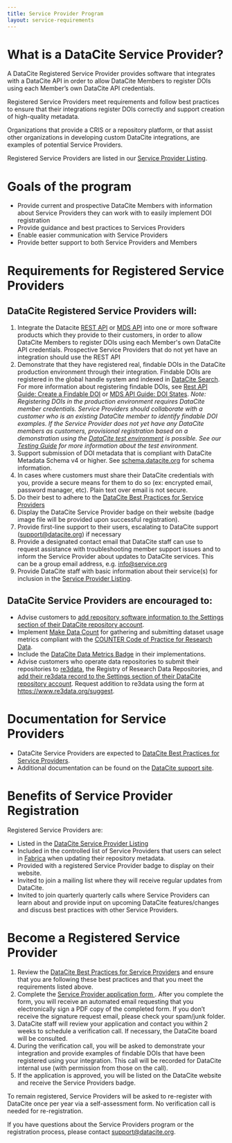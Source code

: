```yaml
---
title: Service Provider Program
layout: service-requirements
---
```


# What is a DataCite Service Provider?

A DataCite Registered Service Provider provides software that integrates with a DataCite API in order to allow DataCite Members to register DOIs using each Member’s own DataCite API credentials.

Registered Service Providers meet requirements and follow best practices to ensure that their integrations register DOIs correctly and support creation of high-quality metadata.

Organizations that provide a CRIS or a repository platform, or that assist other organizations in developing custom DataCite integrations, are examples of potential Service Providers.

Registered Service Providers are listed in our [Service Provider Listing](/service-providers.html).

# Goals of the program

- Provide current and prospective DataCite Members with information about Service Providers they can work with to easily implement DOI registration
- Provide guidance and best practices to Services Providers
- Enable easier communication with Service Providers
- Provide better support to both Service Providers and Members

# Requirements for Registered Service Providers

## DataCite Registered Service Providers will:

1. Integrate the Datacite [REST API](https://support.datacite.org/docs/api) or [MDS API](https://support.datacite.org/docs/mds-api-guide) into one or more software products which they provide to their customers, in order to allow DataCite Members to register DOIs using each Member's own DataCite API credentials. Prospective Service Providers that do not yet have an integration should use the REST API
2. Demonstrate that they have registered real, findable DOIs in the DataCite production environment through their integration. Findable DOIs are registered in the global handle system and indexed in [DataCite Search](https://search.datacite.org/). For more information about registering findable DOIs, see [Rest API Guide: Create a Findable DOI](https://support.datacite.org/docs/api-create-dois#create-a-findable-doi) or [MDS API Guide: DOI States](https://support.datacite.org/docs/mds-api-guide#doi-states).
*Note: Registering DOIs in the production environment requires DataCite member credentials. Service Providers should collaborate with a customer who is an existing DataCite member to identify findable DOI examples. If the Service Provider does not yet have any DataCite members as customers, provisional registration based on a demonstration using the [DataCite test environment](https://doi.test.datacite.org) is possible.  See our [Testing Guide](https://support.datacite.org/docs/testing-guide) for more information about the test environment.*
3. Support submission of DOI metadata that is compliant with DataCite Metadata Schema v4 or higher. See [schema.datacite.org](https://schema.datacite.org/) for schema information.
4. In cases where customers must share their DataCite credentials with you, provide a secure means for them to do so (ex: encrypted email, password manager, etc). Plain text over email is not secure.
5. Do their best to adhere to the [DataCite Best Practices for Service Providers](https://datacite.org/documents/DataCite_BestPractices_ServiceProviders_v1.pdf)
6. Display the DataCite Service Provider badge on their website (badge image file will be provided upon successful registration).
7. Provide first-line support to their users, escalating to DataCite support (support@datacite.org) if necessary
8. Provide a designated contact email that DataCite staff can use to request assistance with troubleshooting member support issues and to inform the Service Provider about updates to DataCite services. This can be a group email address, e.g. info@service.org
9. Provide DataCite staff with basic information about their service(s) for inclusion in the [Service Provider Listing](https://datacite.org/service-providers.html).

## DataCite Service Providers are encouraged to:

- Advise customers to [add repository software information to the Settings section of their DataCite repository account](https://support.datacite.org/docs/update-repository-settings#software).
- Implement [Make Data Count](https://makedatacount.org/) for gathering and submitting dataset usage metrics compliant with the [COUNTER Code of Practice for Research Data](https://www.projectcounter.org/code-of-practice-rd-sections/foreword/).
- Include the [DataCite Data Metrics Badge](https://support.datacite.org/docs/displaying-usage-and-citations-in-your-repository) in their implementations.
- Advise customers who operate data repositories to submit their repositories to [re3data](https://www.re3data.org/), the Registry of Research Data Repositories, and [add their re3data record to the Settings section of their DataCite repository account](https://support.datacite.org/docs/update-repository-settings#re3data-record). Request addition to re3data using the form at https://www.re3data.org/suggest.

# Documentation for Service Providers

- DataCite Service Providers are expected to [DataCite Best Practices for Service Providers](/documents/DataCite_BestPractices_ServiceProviders_v1.pdf).
- Additional documentation can be found on the  [DataCite support site](https://support.datacite.org).

# Benefits of Service Provider Registration

Registered Service Providers are:

- Listed in the [DataCite Service Provider Listing](https://datacite.org/service-providers.html)
- Included in the controlled list of Service Providers that users can select in [Fabrica](https://doi.datacite.org/) when updating their repository metadata.
- Provided with a registered Service Provider badge to display on their website.
- Invited to join a mailing list where they will receive regular updates from DataCite.
- Invited to join quarterly quarterly calls where Service Providers can learn about and provide input on upcoming DataCite features/changes and discuss best practices with other Service Providers.

# Become a Registered Service Provider
1. Review the [DataCite Best Practices for Service Providers](https://datacite.org/documents/DataCite_BestPractices_ServiceProviders_v1.pdf) and ensure that you are following these best practices and that you meet the requirements listed above.
2. Complete the [Service Provider application form ](https://formstack.io/F45B4). After you complete the form, you will receive an automated email requesting that you electronically sign a PDF copy of the completed form. If you don’t receive the signature request email, please check your spam/junk folder.
3. DataCite staff will review your application and contact you within 2 weeks to schedule a verification call. If necessary, the DataCite board will be consulted.
4. During the verification call, you will be asked to demonstrate your integration and provide examples of findable DOIs that have been registered using your integration. This call will be recorded for DataCite internal use (with permission from those on the call).
5. If the application is approved, you will be listed on the DataCite website and receive the Service Providers badge.

To remain registered, Service Providers will be asked to re-register with DataCite once per year via a self-assessment form. No verification call is needed for re-registration.

If you have questions about the Service Providers program or the registration process, please contact [support@datacite.org](mailto:support@datacite.org).
